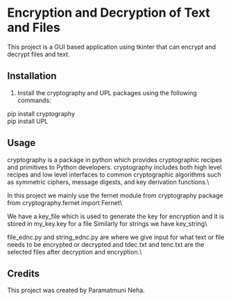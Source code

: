 # Encryption and Decryption of Text and Files

This project is a GUI based application using tkinter that can encrypt and decrypt files and text.

## Installation

1. Install the cryptography and UPL packages using the following commands:

pip install cryptography\
pip install UPL


## Usage

cryptography is a package in python which provides cryptographic recipes and primitives to Python developers.
cryptography includes both high level recipes and low level interfaces to common cryptographic algorithms such as symmetric ciphers, message digests, and key derivation functions.\\ 

In this project we mainly use the fernet module from cryptography package
from cryptography.fernet import Fernet\\

We have a key_file which is used to generate the key for encryption and it is stored in my_key.key for a file
Similarly for strings we have key_string\\

file_ednc.py and string_ednc.py are where we give input for what text or file needs to be encrypted or decrypted and tdec.txt and tenc.txt are the selected files after decryption and encryption.\\


## Credits

This project was created by Paramatmuni Neha.
